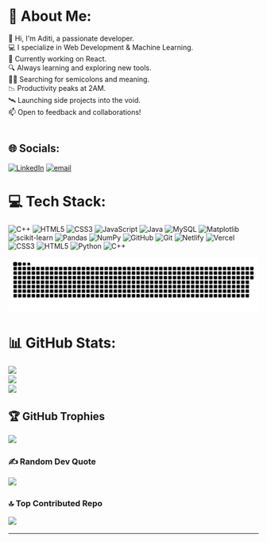 # 💫 About Me:
👋 Hi, I'm Aditi, a passionate developer.<br>💻 I specialize in Web Development & Machine Learning.<br>🚀 Currently working on React.<br>🔍 Always learning and exploring new tools.<br>🕵️‍♂️ Searching for semicolons and meaning.<br>📉 Productivity peaks at 2AM.<br>🛰️ Launching side projects into the void.<br>📫 Open to feedback and collaborations!<br><br>


## 🌐 Socials:
[![LinkedIn](https://img.shields.io/badge/LinkedIn-%230077B5.svg?logo=linkedin&logoColor=white)](https://www.linkedin.com/in/aditi-devdhe-96b5a0279/) [![email](https://img.shields.io/badge/Email-D14836?logo=gmail&logoColor=white)](mailto:aditidevdhe5@gmail.com) 

# 💻 Tech Stack:
![C++](https://img.shields.io/badge/c++-%2300599C.svg?style=for-the-badge&logo=c%2B%2B&logoColor=white) ![HTML5](https://img.shields.io/badge/html5-%23E34F26.svg?style=for-the-badge&logo=html5&logoColor=white) ![CSS3](https://img.shields.io/badge/css3-%231572B6.svg?style=for-the-badge&logo=css3&logoColor=white) ![JavaScript](https://img.shields.io/badge/javascript-%23323330.svg?style=for-the-badge&logo=javascript&logoColor=%23F7DF1E) ![Java](https://img.shields.io/badge/java-%23ED8B00.svg?style=for-the-badge&logo=openjdk&logoColor=white) ![MySQL](https://img.shields.io/badge/mysql-4479A1.svg?style=for-the-badge&logo=mysql&logoColor=white) ![Matplotlib](https://img.shields.io/badge/Matplotlib-%23ffffff.svg?style=for-the-badge&logo=Matplotlib&logoColor=black) ![scikit-learn](https://img.shields.io/badge/scikit--learn-%23F7931E.svg?style=for-the-badge&logo=scikit-learn&logoColor=white) ![Pandas](https://img.shields.io/badge/pandas-%23150458.svg?style=for-the-badge&logo=pandas&logoColor=white) ![NumPy](https://img.shields.io/badge/numpy-%23013243.svg?style=for-the-badge&logo=numpy&logoColor=white) ![GitHub](https://img.shields.io/badge/github-%23121011.svg?style=for-the-badge&logo=github&logoColor=white) ![Git](https://img.shields.io/badge/git-%23F05033.svg?style=for-the-badge&logo=git&logoColor=white) ![Netlify](https://img.shields.io/badge/netlify-%23000000.svg?style=for-the-badge&logo=netlify&logoColor=#00C7B7) ![Vercel](https://img.shields.io/badge/vercel-%23000000.svg?style=for-the-badge&logo=vercel&logoColor=white) ![CSS3](https://img.shields.io/badge/css3-%231572B6.svg?style=for-the-badge&logo=css3&logoColor=white) ![HTML5](https://img.shields.io/badge/html5-%23E34F26.svg?style=for-the-badge&logo=html5&logoColor=white) ![Python](https://img.shields.io/badge/python-3670A0?style=for-the-badge&logo=python&logoColor=ffdd54) ![C++](https://img.shields.io/badge/c++-%2300599C.svg?style=for-the-badge&logo=c%2B%2B&logoColor=white)


<picture>
  <source media="(prefers-color-scheme: dark)" srcset="https://raw.githubusercontent.com/Aditidevdhe/Aditidevdhe/output/github-snake-dark.svg" />
  <source media="(prefers-color-scheme: light)" srcset="https://raw.githubusercontent.com/Aditidevdhe/Aditidevdhe/output/github-snake.svg" />
  <img alt="github-snake" src="https://raw.githubusercontent.com/Aditidevdhe/Aditidevdhe/output/github-snake.svg" />
</picture>

# 📊 GitHub Stats:
![](https://github-readme-stats.vercel.app/api?username=Aditidevdhe&theme=dark&hide_border=false&include_all_commits=false&count_private=false)<br/>
![](https://nirzak-streak-stats.vercel.app/?user=Aditidevdhe&theme=dark&hide_border=false)<br/>
![](https://github-readme-stats.vercel.app/api/top-langs/?username=Aditidevdhe&theme=dark&hide_border=false&include_all_commits=false&count_private=false&layout=compact)

## 🏆 GitHub Trophies
![](https://github-profile-trophy.vercel.app/?username=Aditidevdhe&theme=radical&no-frame=false&no-bg=true&margin-w=4)

### ✍️ Random Dev Quote
![](https://quotes-github-readme.vercel.app/api?type=horizontal&theme=radical)

### 🔝 Top Contributed Repo
![](https://github-contributor-stats.vercel.app/api?username=Aditidevdhe&limit=5&theme=dark&combine_all_yearly_contributions=true)

---
